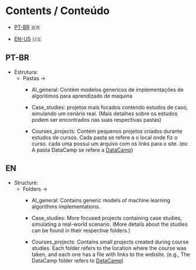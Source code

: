 # Contents / Conteúdo

- [PT-BR](#pt-br) 🇧🇷


- [EN-US](#en) 🇺🇸


## PT-BR

- Estrutura:
    - Pastas ->
        - AI_general: Contém modelos genericos de implementações de algoritimos para aprendizado de maquina

        - Case_studies: projetos mais focados contendo estudos de caso, simulando um cenário real. (Mais detalhes sobre os estudos podem ser encontrados nas suas respectivas pastas)
            
        - Courses_projects: Contém pequenos projetos criados durante estudos de cursos. Cada pasta se refere a o local onde fiz o curso. cada uma possui um arquivo com os links para o site. (ex: A pasta DataCamp se refere a [DataCamp](https://www.datacamp.com))

## EN


- Structure:
    - Folders ->
        - AI_general: Contains generic models of machine learning algorithms implementations.

        - Case_studies: More focused projects containing case studies, simulating a real-world scenario. (More details about the studies can be found in their respective folders.)

        - Courses_projects: Contains small projects created during course studies. Each folder refers to the location where the course was taken, and each one has a file with links to the website. (e.g., The DataCamp folder refers to [DataCamp](https://www.datacamp.com))
